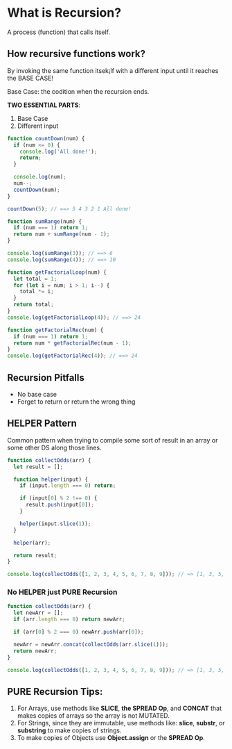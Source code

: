 # What is Recursion?

A process (function) that calls itself.

## How recursive functions work?

By invoking the same function itsek¡lf with a different
input until it reaches the BASE CASE!

Base Case: the codition when the recursion ends.

**TWO ESSENTIAL PARTS**:

1. Base Case
2. Different input

```javascript
function countDown(num) {
  if (num <= 0) {
    console.log('All done!');
    return;
  }

  console.log(num);
  num--;
  countDown(num);
}

countDown(5); // ==> 5 4 3 2 1 All done!
```

```javascript
function sumRange(num) {
  if (num === 1) return 1;
  return num + sumRange(num - 1);
}

console.log(sumRange(3)); // ==> 6
console.log(sumRange(4)); // ==> 10
```

```javascript
function getFactorialLoop(num) {
  let total = 1;
  for (let i = num; i > 1; i--) {
    total *= i;
  }
  return total;
}
console.log(getFactorialLoop(4)); // ==> 24

function getFactorialRec(num) {
  if (num === 1) return 1;
  return num * getFactorialRec(num - 1);
}
console.log(getFactorialRec(4)); // ==> 24
```

## Recursion Pitfalls

- No base case
- Forget to return or return the wrong thing

## HELPER Pattern

Common pattern when trying to compile some sort of result in an array or some
other DS along those lines.

```javascript
function collectOdds(arr) {
  let result = [];

  function helper(input) {
    if (input.length === 0) return;

    if (input[0] % 2 !== 0) {
      result.push(input[0]);
    }

    helper(input.slice(1));
  }

  helper(arr);

  return result;
}

console.log(collectOdds([1, 2, 3, 4, 5, 6, 7, 8, 9])); // => [1, 3, 5, 7, 9]
```

### No HELPER just PURE Recursion

```javascript
function collectOdds(arr) {
  let newArr = [];
  if (arr.length === 0) return newArr;

  if (arr[0] % 2 === 0) newArr.push(arr[0]);

  newArr = newArr.concat(collectOdds(arr.slice(1)));
  return newArr;
}

console.log(collectOdds([1, 2, 3, 4, 5, 6, 7, 8, 9])); // => [1, 3, 5, 7, 9]
```

## PURE Recursion Tips:

1. For Arrays, use methods like **SLICE**, **the SPREAD Op**, and **CONCAT**
   that makes copies of arrays so the array is not MUTATED.
2. For Strings, since they are immutable, use methods like: **slice**, **substr**,
   or **substring** to make copies of strings.
3. To make copies of Objects use **Object.assign** or the **SPREAD Op**.

